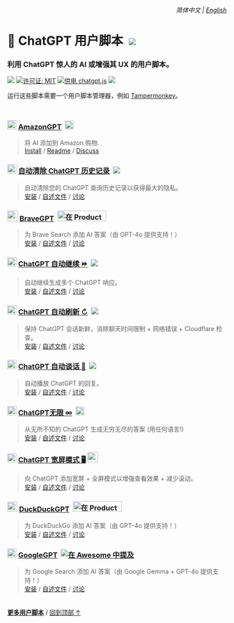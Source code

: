 <div align="right">
    <h6>
        <picture>
            <source type="image/svg+xml" media="(prefers-color-scheme: dark)" srcset="https://cdn.jsdelivr.net/gh/adamlui/userscripts/media/images/icons/earth/white/icon32.svg">
            <img height=14 src="https://cdn.jsdelivr.net/gh/adamlui/userscripts/media/images/icons/earth/black/icon32.svg">
        </picture>
        &nbsp;简体中文 |
        <a href="../#readme">English</a>
    </h6>
</div>

# 🤖 ChatGPT 用户脚本 &nbsp;[![](https://img.shields.io/twitter/url/http/shields.io.svg?style=social)](https://twitter.com/intent/tweet?text=检查这些%20ChatGPT%20用户脚本%21&url=https://github.com/adamlui/userscripts/tree/master/chatgpt&hashtags=greasemonkey,userscript,javascript,ai)

### 利用 ChatGPT 惊人的 AI 或增强其 UX 的用户脚本。

![](https://img.shields.io/badge/用户-200,000+-blue?logo=weightsandbiases&logoColor=white&labelColor=464646&style=for-the-badge)
[![许可证: MIT](https://img.shields.io/badge/许可证-MIT-orange.svg?logo=internetarchive&logoColor=white&labelColor=464646&style=for-the-badge)](LICENSE.md)
[![供电 chatgpt.js](https://img.shields.io/badge/供电-chatgpt.js-black?logo=gamejolt&logoColor=white&labelColor=464646&style=for-the-badge)](https://github.com/KudoAI/chatgpt.js?utm_source=userscripts&utm_content=github_shield)
<img src="https://img.shields.io/badge/jsDelivr_请求-1,400,000+/month-2bbbd8.svg?logo=jsdelivr&logoColor=white&labelColor=464646&style=for-the-badge">

运行这些脚本需要一个用户脚本管理器，例如 [Tampermonkey](https://www.tampermonkey.net/)。

<img height=10px width="100%" src="https://cdn.jsdelivr.net/gh/adamlui/userscripts/media/images/separators/gradient-aqua.png">

### <img src="https://amazongpt.kudoai.com/assets/images/icons/amazongpt/black-gold-teal/icon48.png" width=21> [AmazonGPT](../../amazongpt) &nbsp;<img height=20 src="https://amazongpt.kudoai.com/assets/images/badges/wolfram-award/zh-cn/gold-badge.png">

> 将 AI 添加到 Amazon 购物.
<br>[Install](https://greasyfork.org/scripts/500663-amazongpt) /
[Readme](../../amazongpt/#readme) /
[Discuss](https://github.com/adamlui/chatgpt-apps/discussions)

### <picture><source media="(prefers-color-scheme: dark)" srcset="https://media.autoclearchatgpt.com/images/icons/openai/white/icon32.png"><img width=21 src="https://media.autoclearchatgpt.com/images/icons/openai/black/icon32.png"></picture> [自动清除 ChatGPT 历史记录](../../autoclear-chatgpt-history) &nbsp;<a href="https://github.com/awesome-scripts/awesome-userscripts#privacy"><img src="https://media.autoclearchatgpt.com/images/badges/awesome/badge.svg"></a>

> 自动清除您的 ChatGPT 查询历史记录以获得最大的隐私。
<br>[安装](https://greasyfork.org/scripts/460805-auto-clear-chatgpt-history) /
[自述文件](../../autoclear-chatgpt-history/#readme) /
[讨论](https://github.com/adamlui/userscripts/discussions)

### <img src="https://media.bravegpt.com/images/icons/bravegpt/icon48.png" width=24> [BraveGPT](../../bravegpt) &nbsp;<a href="https://www.producthunt.com/posts/bravegpt?utm_source=badge-featured&utm_medium=badge&utm_souce=badge-bravegpt"><img alt="在 Product Hunt 上推荐" width="112" height="24" src="https://api.producthunt.com/widgets/embed-image/v1/featured.svg?post_id=385630&theme=light"></a>

> 为 Brave Search 添加 AI 答案（由 GPT-4o 提供支持！）
<br>[安装](https://greasyfork.org/scripts/462440-bravegpt) /
[自述文件](../../bravegpt/#readme) /
[讨论](https://github.com/adamlui/userscripts/discussions)

### <picture><source media="(prefers-color-scheme: dark)" srcset="https://media.chatgptautocontinue.com/images/icons/openai/white/icon32.png"><img width=21 src="https://media.chatgptautocontinue.com/images/icons/openai/black/icon32.png"></picture> [ChatGPT 自动继续 ⏩](../../chatgpt-auto-continue) &nbsp;<a href="https://github.com/awesome-scripts/awesome-userscripts#chatgpt"><img src="https://media.chatgptautocontinue.com/images/badges/awesome/badge.svg"></a>

> 自动继续生成多个 ChatGPT 响应。
<br>[安装](https://greasyfork.org/scripts/466789-chatgpt-auto-continue) /
[自述文件](../../chatgpt-auto-continue/docs/zh-cn/#readme) /
[讨论](https://github.com/adamlui/userscripts/discussions)

### <picture><source media="(prefers-color-scheme: dark)" srcset="https://media.chatgptautorefresh.com/images/icons/openai/white/icon32.png"><img width=21 src="https://media.chatgptautorefresh.com/images/icons/openai/black/icon32.png"></picture> [ChatGPT 自动刷新 ↻](../../chatgpt-auto-refresh) &nbsp;<a href="https://github.com/awesome-scripts/awesome-userscripts#chatgpt"><img src="https://media.chatgptautorefresh.com/images/badges/awesome/badge.svg"></a>

> 保持 ChatGPT 会话新鲜，消除聊天时间限制 + 网络错误 + Cloudflare 检查。
<br>[安装](https://greasyfork.org/scripts/462422-chatgpt-auto-refresh) /
[自述文件](../../chatgpt-auto-refresh/docs/zh-cn/#readme) /
[讨论](https://github.com/adamlui/userscripts/discussions)

### <picture><source type="image/png" media="(prefers-color-scheme: dark)" srcset="https://cdn.jsdelivr.net/gh/adamlui/chatgpt-auto-talk/assets/images/icons/openai/white/icon32.png"><img width=21 src="https://cdn.jsdelivr.net/gh/adamlui/chatgpt-auto-talk/assets/images/icons/openai/black/icon32.png"></picture> [ChatGPT 自动谈话 📣](../../chatgpt-auto-talk) &nbsp;<a href="https://github.com/awesome-scripts/awesome-userscripts#chatgpt"><img src="https://cdn.jsdelivr.net/gh/adamlui/chatgpt-auto-talk/assets/images/badges/awesome/badge.svg"></a>

> 自动播放 ChatGPT 的回复。
<br>[安装](https://greasyfork.org/scripts/500940-chatgpt-auto-talk) /
[自述文件](../../chatgpt-auto-talk/docs/zh-cn/#readme) /
[讨论](https://github.com/adamlui/userscripts/discussions)

### <picture><source media="(prefers-color-scheme: dark)" srcset="https://media.chatgptinfinity.com/images/icons/openai/white/icon32.png"><img width=21 src="https://media.chatgptinfinity.com/images/icons/openai/black/icon32.png"></picture> [ChatGPT无限 ∞](../../chatgpt-infinity) &nbsp;<a href="https://chrome.chatgptinfinity.com"><img alt="在 Google 上推荐" height=20 src="https://media.chatgptinfinity.com/images/badges/chrome-web-store/featured-by-google/badge500x91.png"></a>

> 从无所不知的 ChatGPT 生成无穷无尽的答案 (用任何语言!)
<br>[安装](https://greasyfork.org/scripts/465051-chatgpt-infinity) /
[自述文件](../../chatgpt-infinity/docs/zh-cn/#readme) /
[讨论](https://github.com/adamlui/userscripts/discussions)

### <img width=21 src="https://media.chatgptwidescreen.com/images/icons/widescreen-robot-emoji/icon32.png"> [ChatGPT 宽屏模式 🖥️](../../chatgpt-widescreen) <img alt="在 Product Hunt 上被评为本周 UX 产品第 2 名" width="auto" height="24" src="https://raw.githubusercontent.com/adamlui/chatgpt-widescreen/main/media/images/badges/product-hunt/product-of-the-week-2-larger-centered-rounded-light.svg">

> 向 ChatGPT 添加宽屏 + 全屏模式以增强查看效果 + 减少滚动。
<br>[安装](https://greasyfork.org/scripts/461473-chatgpt-widescreen-mode) /
[自述文件](../../chatgpt-widescreen/docs/zh-cn/#readme) /
[讨论](https://github.com/adamlui/userscripts/discussions)

### <img src="https://media.ddgpt.com/images/icons/duckduckgpt/icon48.png" width=23> [DuckDuckGPT](../../duckduckgpt) &nbsp;<a href="https://www.producthunt.com/posts/duckduckgpt?utm_source=badge-featured&utm_medium=badge&utm_souce=badge-duckduckgpt"><img alt="在 Product Hunt 上推荐" width="112" height="24" src="https://api.producthunt.com/widgets/embed-image/v1/featured.svg?post_id=379261&theme=light"></a>

> 为 DuckDuckGo 添加 AI 答案（由 GPT-4o 提供支持！）
<br>[安装](https://greasyfork.org/scripts/459849-duckduckgpt) /
[自述文件](../../duckduckgpt/#readme) /
[讨论](https://github.com/adamlui/userscripts/discussions)

### <picture><source media="(prefers-color-scheme: dark)" srcset="https://media.googlegpt.io/images/icons/googlegpt/white/icon32.png"><img width=21 src="https://media.googlegpt.io/images/icons/googlegpt/black/icon32.png"></picture> [GoogleGPT](../../googlegpt) &nbsp;<a href="https://github.com/awesome-scripts/awesome-userscripts#privacy"><img alt="在 Awesome 中提及" src="https://media.googlegpt.io/images/badges/awesome/badge.svg"></a>

> 为 Google Search 添加 AI 答案（由 Google Gemma + GPT-4o 提供支持！）
<br>[安装](https://greasyfork.org/scripts/478597-googlegpt) /
[自述文件](../../googlegpt/#readme) /
[讨论](https://github.com/adamlui/userscripts/discussions)

<img height=6px width="100%" src="https://cdn.jsdelivr.net/gh/adamlui/userscripts/media/images/separators/gradient-aqua.png">

<a href="https://github.com/adamlui/userscripts">**更多用户脚本**</a> /
<a href="#简体中文--english">回到顶部 ↑</a>
